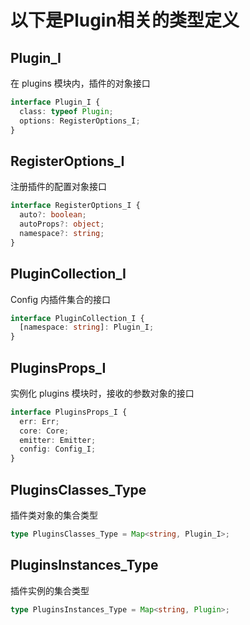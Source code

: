 # 以下是**Plugin**相关的类型定义

## Plugin_I

在 plugins 模块内，插件的对象接口

```ts
interface Plugin_I {
  class: typeof Plugin;
  options: RegisterOptions_I;
}
```

## RegisterOptions_I

注册插件的配置对象接口

```ts
interface RegisterOptions_I {
  auto?: boolean;
  autoProps?: object;
  namespace?: string;
}
```

## PluginCollection_I

Config 内插件集合的接口

```ts
interface PluginCollection_I {
  [namespace: string]: Plugin_I;
}
```

## PluginsProps_I

实例化 plugins 模块时，接收的参数对象的接口

```ts
interface PluginsProps_I {
  err: Err;
  core: Core;
  emitter: Emitter;
  config: Config_I;
}
```

## PluginsClasses_Type

插件类对象的集合类型

```ts
type PluginsClasses_Type = Map<string, Plugin_I>;
```

## PluginsInstances_Type

插件实例的集合类型

```ts
type PluginsInstances_Type = Map<string, Plugin>;
```

